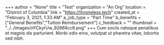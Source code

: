 +++
author = "None"
title = "Test"
organization = "An Org"
location = "District of Columbia"
link = "https://throneless.tech"
created_at = "February 3, 2021, 1:33 AM"
a_job_type = "Part Time"
b_benefits = ["General Benefits","Tuition Reimbursement"]
c_feedback = ""
thumbnail = "../../images/nYCkyrUw_92668cc6.png"
+++
Cum sociis natoque penatibus et magnis dis parturient. Morbi odio eros, volutpat ut pharetra vitae, lobortis sed nibh.